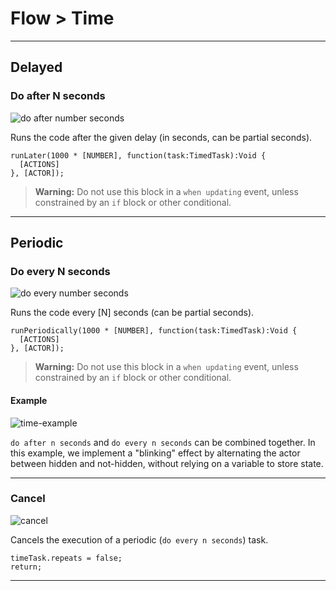 # Flow > Time

***

## Delayed

### <a name="dolater"></a> Do after N seconds

![do after number seconds](http://static.stencyl.com/pedia2/block-images/flow/time/dolater.png)

Runs the code after the given delay (in seconds, can be partial seconds).

```
runLater(1000 * [NUMBER], function(task:TimedTask):Void {
  [ACTIONS]
}, [ACTOR]);
```

> **Warning:** Do not use this block in a `when updating` event, unless constrained by an `if` block or other conditional.

***

## Periodic

### <a name="periodic"></a> Do every N seconds

![do every number seconds](http://static.stencyl.com/pedia2/block-images/flow/time/periodic.png)

Runs the code every [N] seconds (can be partial seconds).

```
runPeriodically(1000 * [NUMBER], function(task:TimedTask):Void {
  [ACTIONS]
}, [ACTOR]);
```

> **Warning:** Do not use this block in a `when updating` event, unless constrained by an `if` block or other conditional.

#### Example

![time-example](http://static.stencyl.com/pedia2/blocks/flow/flow_time/PeriodicExample2.png)

`do after n seconds` and `do every n seconds` can be combined together. In this example, we implement a "blinking" effect by alternating the actor between hidden and not-hidden, without relying on a variable to store state.

***

### <a name="cancel"></a> Cancel

![cancel](http://static.stencyl.com/pedia2/block-images/flow/time/cancel.png)

Cancels the execution of a periodic (`do every n seconds`) task.

```
timeTask.repeats = false;
return;
```

***
